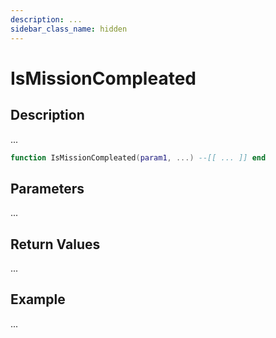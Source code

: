 ```yaml
---
description: ...
sidebar_class_name: hidden
---
```


# IsMissionCompleated

## Description

...

```lua
function IsMissionCompleated(param1, ...) --[[ ... ]] end
```

## Parameters

...

## Return Values

...

## Example

...

